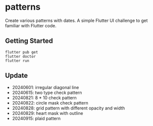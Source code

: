 # patterns

Create various patterns with dates.
A simple Flutter UI challenge to get familiar with Flutter code.

## Getting Started

```
flutter pub get
flutter doctor
flutter run
```

## Update

- 20240601: irregular diagonal line
- 20240615: two type check pattern
- 20240821: 8 * 10 check pattern
- 20240822: circle mask check pattern
- 20240828: grid pattern with different opacity and width
- 20240829: heart mask with outline
- 20240915: plaid pattern
